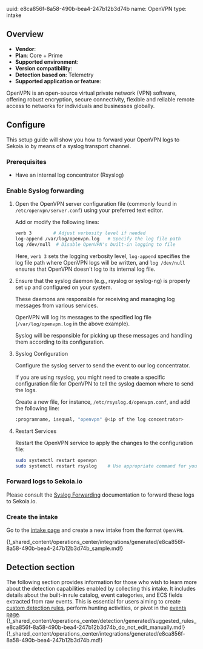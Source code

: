 uuid: e8ca856f-8a58-490b-bea4-247b12b3d74b
name: OpenVPN
type: intake

## Overview
- **Vendor**:
- **Plan**: Core + Prime
- **Supported environment**:
- **Version compatibility**:
- **Detection based on**: Telemetry
- **Supported application or feature**:

OpenVPN is an open-source virtual private network (VPN) software, offering robust encryption, secure connectivity, flexible and reliable remote access to networks for individuals and businesses globally.



## Configure

This setup guide will show you how to forward your OpenVPN logs to Sekoia.io by means of a syslog transport channel.

### Prerequisites

- Have an internal log concentrator (Rsyslog)

### Enable Syslog forwarding

1. Open the OpenVPN server configuration file (commonly found in `/etc/openvpn/server.conf`) using your preferred text editor.
    
    Add or modify the following lines:

    ```bash
    verb 3        # Adjust verbosity level if needed
    log-append /var/log/openvpn.log   # Specify the log file path
    log /dev/null  # Disable OpenVPN's built-in logging to file
    ```

    Here, `verb 3` sets the logging verbosity level, `log-append` specifies the log file path where OpenVPN logs will be written, and `log /dev/null` ensures that OpenVPN doesn't log to its internal log file.

2. Ensure that the syslog daemon (e.g., rsyslog or syslog-ng) is properly set up and configured on your system.

    These daemons are responsible for receiving and managing log messages from various services.

    OpenVPN will log its messages to the specified log file (`/var/log/openvpn.log` in the above example).

    Syslog will be responsible for picking up these messages and handling them according to its configuration.

3. Syslog Configuration

    Configure the syslog server to send the event to our log concentrator.

    If you are using rsyslog, you might need to create a specific configuration file for OpenVPN to tell the syslog daemon where to send the logs.
    
    Create a new file, for instance, `/etc/rsyslog.d/openvpn.conf`, and add the following line:
    
    ```bash
    :programname, isequal, "openvpn" @<ip of the log concentrator>
    
    ```

4. Restart Services

    Restart the OpenVPN service to apply the changes to the configuration file:
    
    ```bash
    sudo systemctl restart openvpn
    sudo systemctl restart rsyslog    # Use appropriate command for your syslog daemon
    ```

### Forward logs to Sekoia.io

Please consult the [Syslog Forwarding](../../../ingestion_methods/sekoiaio_forwarder/) documentation to forward these logs to Sekoia.io.

### Create the intake

Go to the [intake page](https://app.sekoia.io/operations/intakes) and create a new intake from the format `OpenVPN`.

{!_shared_content/operations_center/integrations/generated/e8ca856f-8a58-490b-bea4-247b12b3d74b_sample.md!}


## Detection section

The following section provides information for those who wish to learn more about the detection capabilities enabled by collecting this intake. It includes details about the built-in rule catalog, event categories, and ECS fields extracted from raw events. This is essential for users aiming to create [custom detection rules](/docs/xdr/features/detect/sigma.md), perform hunting activities, or pivot in the [events page](/docs/xdr/features/investigate/events.md).
{!_shared_content/operations_center/detection/generated/suggested_rules_e8ca856f-8a58-490b-bea4-247b12b3d74b_do_not_edit_manually.md!}
{!_shared_content/operations_center/integrations/generated/e8ca856f-8a58-490b-bea4-247b12b3d74b.md!}

